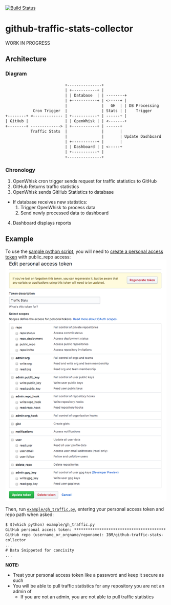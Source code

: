 [![Build Status](https://travis-ci.org/IBM/github-traffic-stats-collector.svg?branch=master)](https://travis-ci.org/IBM/github-traffic-stats-collector)

# github-traffic-stats-collector

WORK IN PROGRESS

## Architecture

### Diagram

```text
                          +---------------+
                          | +-----------+ |
                          | | Database  | | --------+
                          | +-----------+ | <-----+ |
                          |               |   GH  | | DB Processing
            Cron Trigger  |               | Stats | |    Trigger
+--------+ <------------- | +-----------+ | ------+ |
| GitHub |                | | OpenWhisk | | <-------+
+--------+ -------------> | +-----------+ | ------+
           Traffic Stats  |               |       |
                          |               |       | Update Dashboard
                          | +-----------+ |       |
                          | | Dashboard | | <-----+
                          | +-----------+ |
                          +---------------+
```

### Chronology

1. OpenWhisk cron trigger sends request for traffic statistics to GitHub
2. GitHub Returns traffic statistics
3. OpenWhisk sends GitHub Statistics to database
  * If database receives new statistics:
    1. Trigger OpenWhisk to process data
    2. Send newly processed data to dashboard
4. Dashboard displays reports

## Example

To use the [sample python script](example/gh_traffic.py), you will need to [create a personal access token](https://help.github.com/articles/creating-a-personal-access-token-for-the-command-line/) with public_repo access:
![personal_access_token_settings](images/personal_access_token_settings.png "Personal Access Token Settings")

Then, run [`example/gh_traffic.py`](example/gh_traffic.py), entering your personal access token and repo path when asked:

```shell
$ $(which python) example/gh_traffic.py
GitHub personal access token: ****************************************
GitHub repo (username_or_orgname/reponame): IBM/github-traffic-stats-collector
...
# Data Snippeted for concisity
...
```

**NOTE:**

* Treat your personal access token like a password and keep it secure as such
* You will be able to pull traffic statistics for any repository you are not an admin of
  * If you are not an admin, you are not able to pull traffic statistics
